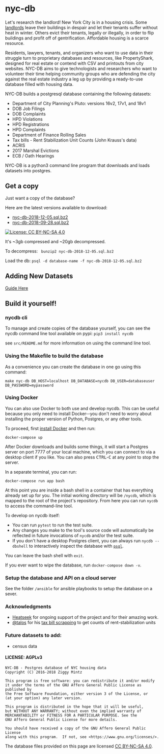 # nyc-db

Let's research the landlord! New York City is in a housing crisis. Some [landlords](https://youtu.be/o1SzKHXz8tU) leave their buildings in despair and let their tenants suffer without heat in winter. Others evict their tenants, legally or illegally, in order to flip buildings and profit off of gentrification. Affordable housing is a scarce resource.

Residents, lawyers, tenants, and organizers who want to use data in their struggle turn to proprietary databases and resources, like PropertyShark, designed for real estate or contend with CSV and printouts from city websites. NYC-DB aims to give technologists and researchers who want to volunteer their time helping community groups who are defending the city against the real estate industry a leg up by providing a ready-to-use database filled with housing data.

NYC-DB builds a postgresql database containing the following datasets:

- Department of City Planning's Pluto: versions 16v2, 17v1, and 18v1
- DOB Job Filings
- DOB Complaints
- HPD Violations
- HPD Registrations
- HPD Complaints
- Department of Finance Rolling Sales
- Tax bills - Rent Stabilization Unit Counts (John Krauss's data)
- ACRIS
- 2017 Marshal Evictions
- ECB / Oath Hearings

NYC-DB is a python3 command line program that downloads and loads datasets into postgres.

## Get a copy

Just want a copy of the database?

Here are the latest versions available to download:

- [nyc-db-2018-12-05.sql.bz2](https://s3.amazonaws.com/nyc-db/nyc-db-2018-12-05.sql.bz2)
- [nyc-db-2018-09-28.sql.bz2](https://s3.amazonaws.com/nyc-db/nyc-db-2018-09-28.sql.bz2)


[![License: CC BY-NC-SA 4.0](https://licensebuttons.net/l/by-nc-sa/4.0/80x15.png)](https://creativecommons.org/licenses/by-nc-sa/4.0/)

It's ~3gb compressed and ~20gb decompressed.

To decompress: ```  bunzip2 nyc-db-2018-12-05.sql.bz2 ```

Load the db: ``` psql -d database-name -f nyc-db-2018-12-05.sql.bz2 ```

## Adding New Datasets

[Guide Here](src/ADDING_NEW_DATASETS.md)

## Build it yourself!

### nycdb cli

To manage and create copies of the database yourself, you can see the nycdb command line tool available on pypi: ` pip3 install nycdb `

see `src/README.md` for more information on using the command line tool.

### Using the Makefile to build the database

As a convenience you can create the database in one go using this command:

```
make nyc-db DB_HOST=localhost DB_DATABASE=nycdb DB_USER=databaseuser DB_PASSWORD=mypassword
```

### Using Docker

You can also use Docker to both use and develop nycdb. This can be useful because
you only need to install Docker--you don't need to worry about installing the proper
version of Python, Postgres, or any other tools.

To proceed, first [install Docker][] and then run:

```
docker-compose up
```

After Docker downloads and builds some things, it will start a Postgres server on port
7777 of your local machine, which you can connect to via a desktop client if you like.
You can also press <kbd>CTRL</kbd>-<kbd>C</kbd> at any point to stop the server.

In a separate terminal, you can run:

```
docker-compose run app bash
```

At this point you are inside a bash shell in a container that has everything already
set up for you. The initial working directory will be `/nycdb`, which is mapped to
the root of the project's repository. From here you can run `nycdb` to access the
command-line tool.

To develop on nycdb itself:

* You can run `pytest` to run the test suite.
* Any changes you make to the tool's source code will automatically be reflected
  in future invocations of `nycdb` and/or the test suite.
* If you don't have a desktop Postgres client, you can always run
  `nycdb --dbshell` to interactively inspect the database with [`psql`][].

You can leave the bash shell with `exit`.

If you ever want to wipe the database, run `docker-compose down -v`.

[install Docker]: https://www.docker.com/get-started
[`psql`]: http://postgresguide.com/utilities/psql.html

### Setup the database and API on a cloud server

See the folder `/ansible` for ansible playbooks to setup the database on a sever.

### Acknowledgments

- [Heatseek](https://heatseek.org/) for ongoing support of the project and for their amazing work.
- [@talos](https://github.com/talos) for his [tax bill scrapping](https://github.com/talos/nyc-stabilization-unit-counts) to get counts of rent-stabilization units

### Future datasets to add:

- census data

#### LICENSE: AGPLv3

```
NYC-DB - Postgres database of NYC housing data
Copyright (C) 2016-2018 Ziggy Mintz

This program is free software: you can redistribute it and/or modify
it under the terms of the GNU Affero General Public License as published by
the Free Software Foundation, either version 3 of the License, or
(at your option) any later version.

This program is distributed in the hope that it will be useful,
but WITHOUT ANY WARRANTY; without even the implied warranty of
MERCHANTABILITY or FITNESS FOR A PARTICULAR PURPOSE. See the
GNU Affero General Public License for more details.

You should have received a copy of the GNU Affero General Public License
along with this program.  If not, see <https://www.gnu.org/licenses/>.
```

The database files provided on this page are licensed [CC BY-NC-SA 4.0](https://creativecommons.org/licenses/by-nc-sa/4.0/legalcode).
